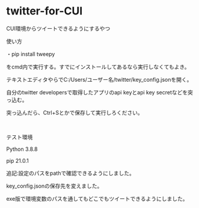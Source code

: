 # twitter-for-CUI
<p>CUI環境からツイートできるようにするやつ</p>

<p>使い方</p>

<p>・pip install tweepy</p>
<p>をcmd内で実行する。すでにインストールしてあるなら実行しなくてもよき。</p>
<pp>テキストエディタやらでC:/Users/ユーザー名/twitter/key_config.jsonを開く。</p>
<p>自分のtwitter developersで取得したアプリのapi keyとapi key secretなどを突っ込む。</p>
<p>突っ込んだら、Ctrl+Sとかで保存して実行しろください。</p>
<br>
<p>テスト環境</p>
<p>Python 3.8.8</p>
<p>pip 21.0.1</p>

<p>追記:設定のパスをpathで確認できるようにしました。</p>
<p>key_config.jsonの保存先を変えました。</p>
<p>exe版で環境変数のパスを通してもどこでもツイートできるようにしました。</p>

